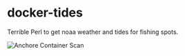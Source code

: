 # docker-tides

Terrible Perl to get noaa weather and tides for fishing spots. 

![Anchore Container Scan](https://github.com/sabbene/docker-tides/workflows/Anchore%20Container%20Scan/badge.svg)
